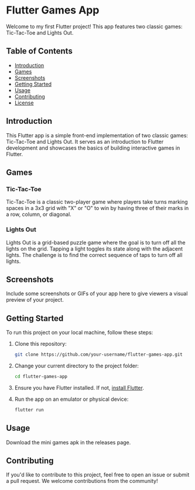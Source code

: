 # Flutter Games App

Welcome to my first Flutter project! This app features two classic games: Tic-Tac-Toe and Lights Out.

## Table of Contents
- [Introduction](#introduction)
- [Games](#games)
- [Screenshots](#screenshots)
- [Getting Started](#getting-started)
- [Usage](#usage)
- [Contributing](#contributing)
- [License](#license)

## Introduction
This Flutter app is a simple front-end implementation of two classic games: Tic-Tac-Toe and Lights Out. It serves as an introduction to Flutter development and showcases the basics of building interactive games in Flutter.

## Games
### Tic-Tac-Toe
Tic-Tac-Toe is a classic two-player game where players take turns marking spaces in a 3x3 grid with "X" or "O" to win by having three of their marks in a row, column, or diagonal.

### Lights Out
Lights Out is a grid-based puzzle game where the goal is to turn off all the lights on the grid. Tapping a light toggles its state along with the adjacent lights. The challenge is to find the correct sequence of taps to turn off all lights.

## Screenshots
Include some screenshots or GIFs of your app here to give viewers a visual preview of your project.

## Getting Started
To run this project on your local machine, follow these steps:

1. Clone this repository:

   ```bash
   git clone https://github.com/your-username/flutter-games-app.git
   ```

2. Change your current directory to the project folder:

   ```bash
   cd flutter-games-app
   ```

3. Ensure you have Flutter installed. If not, [install Flutter](https://flutter.dev/docs/get-started/install).

4. Run the app on an emulator or physical device:

   ```bash
   flutter run
   ```

## Usage
Download the mini games apk in the releases page.

## Contributing
If you'd like to contribute to this project, feel free to open an issue or submit a pull request. We welcome contributions from the community!
